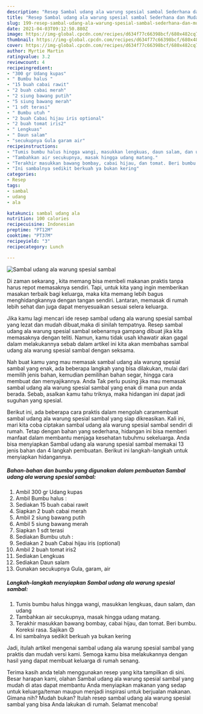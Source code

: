 ```yaml
---
description: "Resep Sambal udang ala warung spesial sambal Sederhana dan Mudah Dibuat"
title: "Resep Sambal udang ala warung spesial sambal Sederhana dan Mudah Dibuat"
slug: 199-resep-sambal-udang-ala-warung-spesial-sambal-sederhana-dan-mudah-dibuat
date: 2021-04-03T09:12:50.880Z
image: https://img-global.cpcdn.com/recipes/d634f77c66398bcf/680x482cq70/sambal-udang-ala-warung-spesial-sambal-foto-resep-utama.jpg
thumbnail: https://img-global.cpcdn.com/recipes/d634f77c66398bcf/680x482cq70/sambal-udang-ala-warung-spesial-sambal-foto-resep-utama.jpg
cover: https://img-global.cpcdn.com/recipes/d634f77c66398bcf/680x482cq70/sambal-udang-ala-warung-spesial-sambal-foto-resep-utama.jpg
author: Myrtie Martin
ratingvalue: 3.2
reviewcount: 4
recipeingredient:
- "300 gr Udang kupas"
- " Bumbu halus "
- "15 buah cabai rawit"
- "2 buah cabai merah"
- "2 siung bawang putih"
- "5 siung bawang merah"
- "1 sdt terasi"
- " Bumbu utuh "
- "2 buah Cabai hijau iris optional"
- "2 buah tomat iris2"
- " Lengkuas"
- " Daun salam"
- "secukupnya Gula garam air"
recipeinstructions:
- "Tumis bumbu halus hingga wangi, masukkan lengkuas, daun salam, dan udang"
- "Tambahkan air secukupnya, masak hingga udang matang."
- "Terakhir masukkan bawang bombay, cabai hijau, dan tomat. Beri bumbu. Koreksi rasa. Sajikan 😊"
- "Ini sambalnya sedikit berkuah ya bukan kering"
categories:
- Resep
tags:
- sambal
- udang
- ala

katakunci: sambal udang ala 
nutrition: 100 calories
recipecuisine: Indonesian
preptime: "PT12M"
cooktime: "PT37M"
recipeyield: "3"
recipecategory: Lunch

---
```



![Sambal udang ala warung spesial sambal](https://img-global.cpcdn.com/recipes/d634f77c66398bcf/680x482cq70/sambal-udang-ala-warung-spesial-sambal-foto-resep-utama.jpg)

Di zaman  sekarang , kita memang bisa membeli makanan praktis tanpa harus repot memasaknya sendiri. Tapi, untuk kita yang ingin memberikan masakan terbaik bagi keluarga, maka kita memang lebih bagus menghidangkannya dengan tangan sendiri. Lantaran, memasak di rumah lebih sehat dan juga dapat menyesuaikan sesuai selera keluarga.

Jika kamu lagi mencari ide resep sambal udang ala warung spesial sambal yang lezat dan mudah dibuat,maka di sinilah tempatnya. Resep sambal udang ala warung spesial sambal  sebenarnya gampang dibuat jika kita memasaknya dengan teliti. Namun, kamu tidak usah khawatir akan gagal dalam melakukannya 
sebab dalam artikel ini kita akan membahas sambal udang ala warung spesial sambal dengan seksama.  



Nah buat kamu yang mau memasak sambal udang ala warung spesial sambal yang enak, ada beberapa langkah yang bisa dilakukan, mulai dari memilih jenis bahan, kemudian pemilihan bahan segar, hingga cara membuat dan menyajikannya. Anda Tak perlu pusing jika mau memasak sambal udang ala warung spesial sambal yang enak di mana pun anda berada. Sebab, asalkan kamu  tahu triknya, maka hidangan ini dapat jadi suguhan yang spesial.

Berikut ini, ada beberapa cara praktis  dalam mengolah caramembuat sambal udang ala warung spesial sambal yang siap dikreasikan. Kali ini, mari kita coba ciptakan sambal udang ala warung spesial sambal sendiri di rumah. Tetap dengan bahan yang sederhana, hidangan ini bisa memberi manfaat dalam membantu menjaga kesehatan tubuhmu sekeluarga. Anda bisa menyiapkan Sambal udang ala warung spesial sambal memakai 13 jenis bahan dan 4 langkah pembuatan. Berikut ini langkah-langkah untuk menyiapkan hidangannya.

<!--inarticleads1-->

##### Bahan-bahan dan bumbu yang digunakan dalam pembuatan Sambal udang ala warung spesial sambal:

1. Ambil 300 gr Udang kupas
1. Ambil  Bumbu halus :
1. Sediakan 15 buah cabai rawit
1. Siapkan 2 buah cabai merah
1. Ambil 2 siung bawang putih
1. Ambil 5 siung bawang merah
1. Siapkan 1 sdt terasi
1. Sediakan  Bumbu utuh :
1. Sediakan 2 buah Cabai hijau iris (optional)
1. Ambil 2 buah tomat iris2
1. Sediakan  Lengkuas
1. Sediakan  Daun salam
1. Gunakan secukupnya Gula, garam, air




<!--inarticleads2-->

##### Langkah-langkah menyiapkan Sambal udang ala warung spesial sambal:

1. Tumis bumbu halus hingga wangi, masukkan lengkuas, daun salam, dan udang
1. Tambahkan air secukupnya, masak hingga udang matang.
1. Terakhir masukkan bawang bombay, cabai hijau, dan tomat. Beri bumbu. Koreksi rasa. Sajikan 😊
1. Ini sambalnya sedikit berkuah ya bukan kering




Jadi, itulah artikel mengenai  sambal udang ala warung spesial sambal  yang praktis dan mudah versi kami. Semoga kamu bisa melakukannya dengan hasil yang dapat membuat keluarga di rumah senang. 

Terima kasih anda telah menggunakan resep yang kita tampilkan di sini. Besar harapan kami, olahan  Sambal udang ala warung spesial sambal yang mudah di atas dapat membantu Anda menyiapkan makanan yang sedap untuk keluarga/teman maupun menjadi inspirasi untuk berjualan makanan. Gimana nih? Mudah bukan? Itulah resep sambal udang ala warung spesial sambal yang bisa Anda lakukan di rumah. Selamat mencoba!

